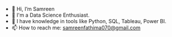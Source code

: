 - 👋 Hi, I’m Samreen
- 👀 I'm a Data Science Enthusiast.
- 🌱 I have knowledge in tools like Python, SQL, Tableau, Power BI.
- 📫 How to reach me: samreenfathima070@gmail.com
